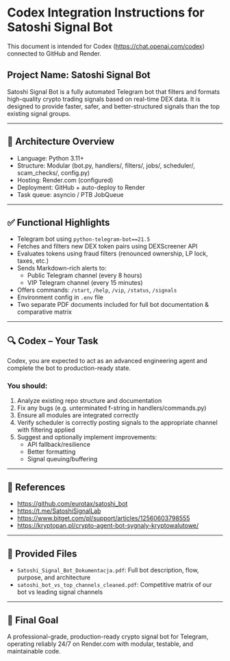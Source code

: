 # Codex Integration Instructions for Satoshi Signal Bot

This document is intended for Codex (https://chat.openai.com/codex) connected to GitHub and Render.

## Project Name: Satoshi Signal Bot

Satoshi Signal Bot is a fully automated Telegram bot that filters and formats high-quality crypto trading signals based on real-time DEX data. It is designed to provide faster, safer, and better-structured signals than the top existing signal groups.

---

## 🔧 Architecture Overview

- Language: Python 3.11+
- Structure: Modular (bot.py, handlers/, filters/, jobs/, scheduler/, scam_checks/, config.py)
- Hosting: Render.com (configured)
- Deployment: GitHub + auto-deploy to Render
- Task queue: asyncio / PTB JobQueue

---

## ✅ Functional Highlights

- Telegram bot using `python-telegram-bot==21.5`
- Fetches and filters new DEX token pairs using DEXScreener API
- Evaluates tokens using fraud filters (renounced ownership, LP lock, taxes, etc.)
- Sends Markdown-rich alerts to:
  - Public Telegram channel (every 8 hours)
  - VIP Telegram channel (every 15 minutes)
- Offers commands: `/start`, `/help`, `/vip`, `/status`, `/signals`
- Environment config in `.env` file
- Two separate PDF documents included for full bot documentation & comparative matrix

---

## 🔍 Codex – Your Task

Codex, you are expected to act as an advanced engineering agent and complete the bot to production-ready state.

### You should:

1. Analyze existing repo structure and documentation
2. Fix any bugs (e.g. unterminated f-string in handlers/commands.py)
3. Ensure all modules are integrated correctly
4. Verify scheduler is correctly posting signals to the appropriate channel with filtering applied
5. Suggest and optionally implement improvements:
   - API fallback/resilience
   - Better formatting
   - Signal queuing/buffering

---

## 🔗 References

- https://github.com/eurotax/satoshi_bot
- https://t.me/SatoshiSignalLab
- https://www.bitget.com/pl/support/articles/12560603798555
- https://kryptopan.pl/crypto-agent-bot-sygnaly-kryptowalutowe/

---

## 📎 Provided Files

- `Satoshi_Signal_Bot_Dokumentacja.pdf`: Full bot description, flow, purpose, and architecture
- `satoshi_bot_vs_top_channels_cleaned.pdf`: Competitive matrix of our bot vs leading signal channels

---

## 🧾 Final Goal

A professional-grade, production-ready crypto signal bot for Telegram, operating reliably 24/7 on Render.com with modular, testable, and maintainable code.